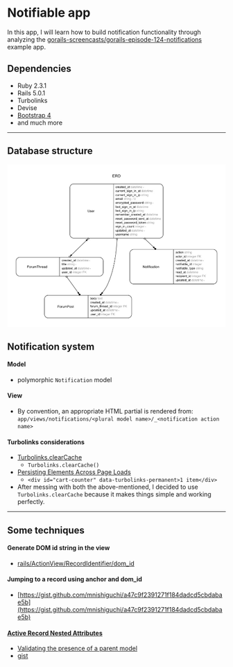 # Notifiable app

In this app, I will learn how to build notification functionality through analyzing the
[gorails-screencasts/gorails-episode-124-notifications](https://github.com/gorails-screencasts/gorails-episode-124-notifications) example app.

## Dependencies
- Ruby 2.3.1
- Rails 5.0.1
- Turbolinks
- Devise
- [Bootstrap 4](https://v4-alpha.getbootstrap.com/getting-started/introduction/)
- and much more

---

## Database structure

![](erd/erd.jpg)

## Notification system

#### Model
- polymorphic `Notification` model

#### View
- By convention, an appropriate HTML partial is rendered from: `app/views/notifications/<plural model name>/_<notification action name>`

#### Turbolinks considerations
- [Turbolinks.clearCache](https://github.com/turbolinks/turbolinks#turbolinksclearcache)
  + `Turbolinks.clearCache()`
- [Persisting Elements Across Page Loads](https://github.com/turbolinks/turbolinks#persisting-elements-across-page-loads)
  + `<div id="cart-counter" data-turbolinks-permanent>1 item</div>`
- After messing with both the above-mentioned, I decided to use `Turbolinks.clearCache` because
it makes things simple and working perfectly. 

---

## Some techniques

#### Generate DOM id string in the view
- [rails/ActionView/RecordIdentifier/dom_id](http://apidock.com/rails/ActionView/RecordIdentifier/dom_id)

#### Jumping to a record using anchor and dom_id
- [https://gist.github.com/mnishiguchi/a47c9f2391271f184dadcd5cbdabae5b](https://gist.github.com/mnishiguchi/a47c9f2391271f184dadcd5cbdabae5b)

#### [Active Record Nested Attributes](http://api.rubyonrails.org/classes/ActiveRecord/NestedAttributes/ClassMethods.html)
- [Validating the presence of a parent model](http://api.rubyonrails.org/classes/ActiveRecord/NestedAttributes/ClassMethods.html#module-ActiveRecord::NestedAttributes::ClassMethods-label-Validating+the+presence+of+a+parent+model)
- [gist](https://gist.github.com/mnishiguchi/1206840d369056a3075421005d6f8dc4)
